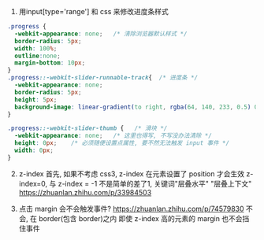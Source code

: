 1. 用input[type='range'] 和 css 来修改进度条样式

~~~css
.progress {
  -webkit-appearance: none;   /* 清除浏览器默认样式 */
  border-radius: 5px;
  width: 100%;
  outline:none;
  margin-bottom: 10px;
}
.progress::-webkit-slider-runnable-track{  /* 进度条 */
  -webkit-appearance: none;   
  border-radius: 5px;
  height: 5px;
  background-image: linear-gradient(to right, rgba(64, 140, 233, 0.5) 0%, rgba(64, 140, 233, 0.5) var(--progress-track-value), white var(--progress-track-value)); 
}

.progress::-webkit-slider-thumb {   /* 滑块 */
  -webkit-appearance: none;   /* 这里也得写, 不写没办法清除 */
  height: 0px;    /* 必须随便设置点属性, 要不然无法触发 input 事件 */
  width: 0px;
}
~~~

2. z-index
首先, 如果不考虑 css3, z-index 在元素设置了 position 才会生效
z-index=0, 与 z-index = -1 不是简单的差了1, 关键词"层叠水平" "层叠上下文"
https://zhuanlan.zhihu.com/p/33984503

3. 点击 margin 会不会触发事件?
https://zhuanlan.zhihu.com/p/74579830
不会, 在 border(包含 border)之内
即使 z-index 高的元素的 margin 也不会挡住事件
